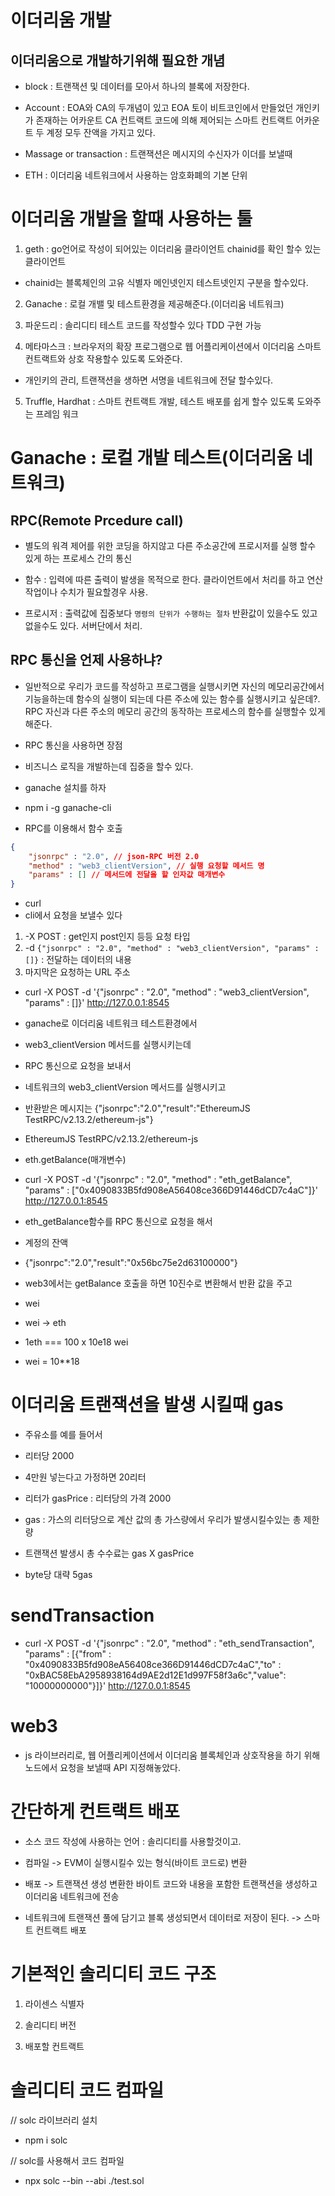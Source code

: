 # 이더리움 개발

## 이더리움으로 개발하기위해 필요한 개념

- block : 트랜잭션 및 데이터를 모아서 하나의 블록에 저장한다.

- Account :  EOA와 CA의 두개념이 있고 EOA 토이 비트코인에서 만들었던 개인키가 존재하는 어카운트 CA 컨트랙트 코드에 의해 제어되는 스마트 컨트랙트 어카운트 두 계정 모두 잔액을 가지고 있다.

- Massage or transaction : 트랜잭션은 메시지의 수신자가 이더를 보낼때 

- ETH : 이더리움 네트워크에서 사용하는 암호화폐의 기본 단위


# 이더리움 개발을 할때 사용하는 툴

1. geth : go언어로 작성이 되어있는 이더리움 클라이언트 chainid를 확인 할수 있는 클라이언트 
- chainid는 블록체인의 고유 식별자 메인넷인지 테스트넷인지 구분을 할수있다.

2. Ganache : 로컬 개밸 및 테스트환경을 제공해준다.(이더리움 네트워크)

3. 파운드리 : 솔리디티 테스트 코드를 작성할수 있다 TDD 구현 가능

4. 메타마스크 : 브라우저의 확장 프로그램으로 웹 어플리케이션에서 이더리움 스마트 컨트랙트와 상호 작용할수 있도록 도와준다.
- 개인키의 관리, 트랜잭션을 생하면 서명을 네트워크에 전달 할수있다.

5. Truffle, Hardhat : 스마트 컨트랙트 개발, 테스트 배포를 쉽게 할수 있도록 도와주는 프레임 워크


# Ganache : 로컬 개발 테스트(이더리움 네트워크)

## RPC(Remote Prcedure call)

- 별도의 워격 제어를 위한 코딩을 하지않고 다른 주소공간에 프로시저를 실행 할수 있게 하는 프로세스 간의 통신

- 함수 : 입력에 따른 출력이 발생을 목적으로 한다. 클라이언트에서 처리를 하고 연산작업이나 수치가 필요할경우 사용.

- 프로시저 : 출력값에 집중보다 `명령의 단위가 수행하는 절차` 반환값이 있을수도 있고 없을수도 있다. 서버단에서 처리.

## RPC 통신을 언제 사용하냐?

- 일반적으로 우리가 코드를 작성하고 프로그램을 실행시키면 자신의 메모리공간에서 기능을하는데 함수의 실행이 되는데
다른 주소에 있는 함수를 실행시키고 싶은데?. RPC 자신과 다른 주소의 메모리 공간의 동작하는 프로세스의 함수를 실행할수 있게 해준다.
- RPC 통신을 사용하면 장점
- 비즈니스 로직을 개발하는데 집중을 할수 있다.

- ganache 설치를 하자

- npm i -g ganache-cli

- RPC를 이용해서 함수 호출

```json
{
    "jsonrpc" : "2.0", // json-RPC 버전 2.0
    "method" : "web3_clientVersion", // 실행 요청할 메서드 명
    "params" : [] // 메서드에 전달을 할 인자값 매개변수
}
```

- curl
- cli에서 요청을 보낼수 있다

1. -X POST : get인지 post인지 등등 요청 타입
2. -d `{"jsonrpc" : "2.0", "method" : "web3_clientVersion", "params" : []}` : 전달하는 데이터의 내용
3. 마지막은 요청하는 URL 주소
- curl -X POST -d '{"jsonrpc" : "2.0", "method" : "web3_clientVersion", "params" : []}' http://127.0.0.1:8545

- ganache로 이더리움 네트워크 테스트환경에서
- web3_clientVersion 메서드를 실행시키는데
- RPC 통신으로 요청을 보내서 
- 네트워크의 web3_clientVersion 메서드를 실행시키고
- 반환받은 메시지는 {"jsonrpc":"2.0","result":"EthereumJS TestRPC/v2.13.2/ethereum-js"}
- EthereumJS TestRPC/v2.13.2/ethereum-js

- eth.getBalance(매개변수)
- curl -X POST -d '{"jsonrpc" : "2.0", "method" : "eth_getBalance", "params" : ["0x4090833B5fd908eA56408ce366D91446dCD7c4aC"]}' http://127.0.0.1:8545

- eth_getBalance함수를 RPC 통신으로 요청을 해서 
- 계정의 잔액
- {"jsonrpc":"2.0","result":"0x56bc75e2d63100000"}

- web3에서는 getBalance 호출을 하면 10진수로 변환해서 반환 값을 주고
- wei 
- wei -> eth 
- 1eth === 100 x 10e18 wei
- wei = 10**18

# 이더리움 트랜잭션을 발생 시킬때 gas

- 주유소를 예를 들어서
- 리터당 2000

- 4만원 넣는다고 가정하면 20리터

- 리터가 gasPrice : 리터당의 가격 2000
- gas : 가스의 리터당으로 계산 값의 총 가스량에서 우리가 발생시킬수있는 총 제한량

- 트랜잭션 발생시 총 수수료는 gas X gasPrice

- byte당 대략 5gas


# sendTransaction

- curl -X POST -d '{"jsonrpc" : "2.0", "method" : "eth_sendTransaction", "params" : [{"from" : "0x4090833B5fd908eA56408ce366D91446dCD7c4aC","to" : "0xBAC58EbA2958938164d9AE2d12E1d997F58f3a6c","value": "10000000000"}]}' http://127.0.0.1:8545


# web3
- js 라이브러리로, 웹 어플리케이션에서 이더리움 블록체인과 상호작용을 하기 위해 노드에서 요청을 보낼때 API 지정해놓았다.


# 간단하게 컨트랙트 배포

 - 소스 코드 작성에 사용하는 언어 : 솔리디티를 사용할것이고.

 - 컴파일 -> EVM이 실행시킬수 있는 형식(바이트 코드로) 변환

 - 배포 -> 트랜잭션 생성 변환한 바이트 코드와 내용을 포함한 트랜잭션을 생성하고 이더리움 네트워크에 전송
 - 네트워크에 트랜잭션 풀에 담기고 블록 생성되면서 데이터로 저장이 된다. -> 스마트 컨트랙트 배포

 # 기본적인 솔리디티 코드 구조

 1. 라이센스 식별자

 2. 솔리디티 버전

 3. 배포할 컨트랙트


# 솔리디티 코드 컴파일

// solc 라이브러리 설치
- npm i solc

// solc를 사용해서 코드 컴파일
- npx solc --bin --abi ./test.sol